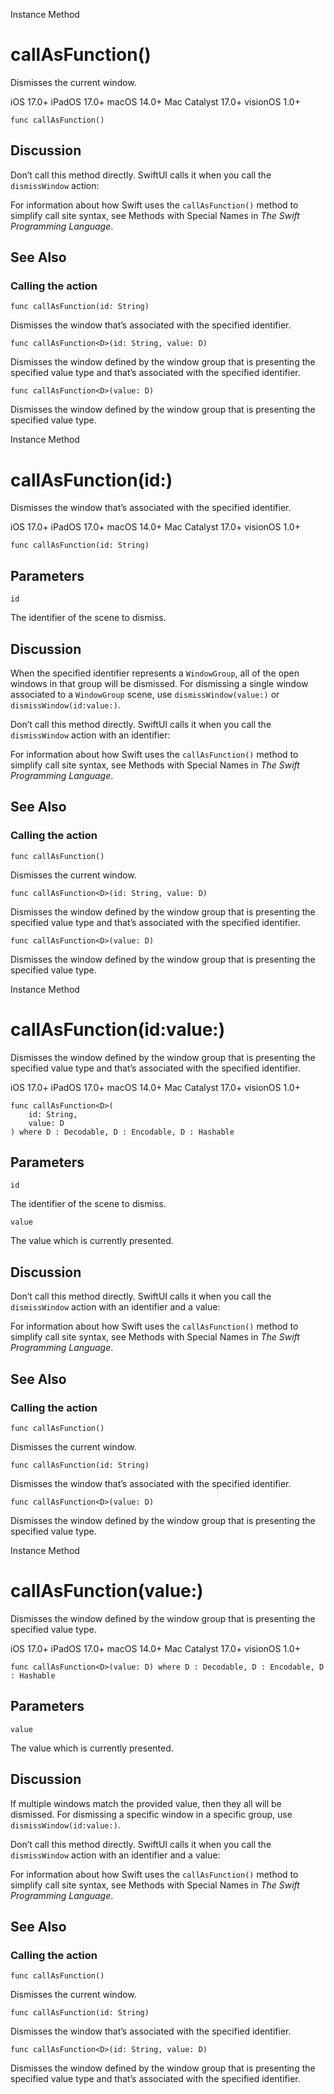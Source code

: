 Instance Method

# callAsFunction()

Dismisses the current window.

iOS 17.0+  iPadOS 17.0+  macOS 14.0+  Mac Catalyst 17.0+  visionOS 1.0+

    
    
    func callAsFunction()

## Discussion

Don’t call this method directly. SwiftUI calls it when you call the
`dismissWindow` action:

For information about how Swift uses the `callAsFunction()` method to simplify
call site syntax, see Methods with Special Names in _The Swift Programming
Language_.

## See Also

### Calling the action

`func callAsFunction(id: String)`

Dismisses the window that’s associated with the specified identifier.

`func callAsFunction<D>(id: String, value: D)`

Dismisses the window defined by the window group that is presenting the
specified value type and that’s associated with the specified identifier.

`func callAsFunction<D>(value: D)`

Dismisses the window defined by the window group that is presenting the
specified value type.

Instance Method

# callAsFunction(id:)

Dismisses the window that’s associated with the specified identifier.

iOS 17.0+  iPadOS 17.0+  macOS 14.0+  Mac Catalyst 17.0+  visionOS 1.0+

    
    
    func callAsFunction(id: String)

##  Parameters

`id`

    

The identifier of the scene to dismiss.

## Discussion

When the specified identifier represents a `WindowGroup`, all of the open
windows in that group will be dismissed. For dismissing a single window
associated to a `WindowGroup` scene, use `dismissWindow(value:)` or
`dismissWindow(id:value:)`.

Don’t call this method directly. SwiftUI calls it when you call the
`dismissWindow` action with an identifier:

For information about how Swift uses the `callAsFunction()` method to simplify
call site syntax, see Methods with Special Names in _The Swift Programming
Language_.

## See Also

### Calling the action

`func callAsFunction()`

Dismisses the current window.

`func callAsFunction<D>(id: String, value: D)`

Dismisses the window defined by the window group that is presenting the
specified value type and that’s associated with the specified identifier.

`func callAsFunction<D>(value: D)`

Dismisses the window defined by the window group that is presenting the
specified value type.

Instance Method

# callAsFunction(id:value:)

Dismisses the window defined by the window group that is presenting the
specified value type and that’s associated with the specified identifier.

iOS 17.0+  iPadOS 17.0+  macOS 14.0+  Mac Catalyst 17.0+  visionOS 1.0+

    
    
    func callAsFunction<D>(
        id: String,
        value: D
    ) where D : Decodable, D : Encodable, D : Hashable

##  Parameters

`id`

    

The identifier of the scene to dismiss.

`value`

    

The value which is currently presented.

## Discussion

Don’t call this method directly. SwiftUI calls it when you call the
`dismissWindow` action with an identifier and a value:

For information about how Swift uses the `callAsFunction()` method to simplify
call site syntax, see Methods with Special Names in _The Swift Programming
Language_.

## See Also

### Calling the action

`func callAsFunction()`

Dismisses the current window.

`func callAsFunction(id: String)`

Dismisses the window that’s associated with the specified identifier.

`func callAsFunction<D>(value: D)`

Dismisses the window defined by the window group that is presenting the
specified value type.

Instance Method

# callAsFunction(value:)

Dismisses the window defined by the window group that is presenting the
specified value type.

iOS 17.0+  iPadOS 17.0+  macOS 14.0+  Mac Catalyst 17.0+  visionOS 1.0+

    
    
    func callAsFunction<D>(value: D) where D : Decodable, D : Encodable, D : Hashable

##  Parameters

`value`

    

The value which is currently presented.

## Discussion

If multiple windows match the provided value, then they all will be dismissed.
For dismissing a specific window in a specific group, use
`dismissWindow(id:value:)`.

Don’t call this method directly. SwiftUI calls it when you call the
`dismissWindow` action with an identifier and a value:

For information about how Swift uses the `callAsFunction()` method to simplify
call site syntax, see Methods with Special Names in _The Swift Programming
Language_.

## See Also

### Calling the action

`func callAsFunction()`

Dismisses the current window.

`func callAsFunction(id: String)`

Dismisses the window that’s associated with the specified identifier.

`func callAsFunction<D>(id: String, value: D)`

Dismisses the window defined by the window group that is presenting the
specified value type and that’s associated with the specified identifier.

